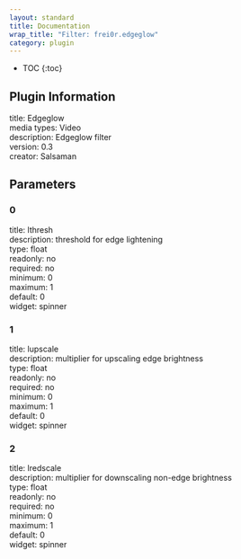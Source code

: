 ```yaml
---
layout: standard
title: Documentation
wrap_title: "Filter: frei0r.edgeglow"
category: plugin
---
```

* TOC
{:toc}

## Plugin Information

title: Edgeglow  
media types:
Video  
description: Edgeglow filter  
version: 0.3  
creator: Salsaman  

## Parameters

### 0

title: lthresh    
description:
threshold for edge lightening  
type: float  
readonly: no  
required: no  
minimum: 0  
maximum: 1  
default: 0  
widget: spinner  

### 1

title: lupscale    
description:
multiplier for upscaling edge brightness  
type: float  
readonly: no  
required: no  
minimum: 0  
maximum: 1  
default: 0  
widget: spinner  

### 2

title: lredscale    
description:
multiplier for downscaling non-edge brightness  
type: float  
readonly: no  
required: no  
minimum: 0  
maximum: 1  
default: 0  
widget: spinner  

